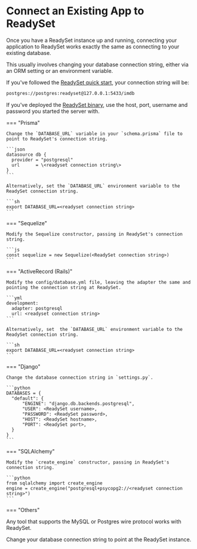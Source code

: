 # Connect an Existing App to ReadySet

Once you have a ReadySet instance up and running, connecting your application to ReadySet works exactly the same as connecting to your existing database.

This usually involves changing your database connection string, either via an ORM setting or an environment variable.

If you've followed the [ReadySet quick start]('/intro/quickstart.md'), your connection string will be:

```sh
postgres://postgres:readyset@127.0.0.1:5433/imdb
```

If you've deployed the [ReadySet binary]('/deploy/deploy-readyset-binary'), use the host, port, username and password you started the server with.

=== "Prisma"

    Change the `DATABASE_URL` variable in your `schema.prisma` file to point to ReadySet's connection string.

    ```json
    datasource db {
      provider = "postgresql"
      url      = \<readyset connection string\>
    }
    ```

    Alternatively, set the `DATABASE_URL` environment variable to the ReadySet connection string.

    ```sh
    export DATABASE_URL=<readyset connection string>
    ```

=== "Sequelize"

    Modify the Sequelize constructor, passing in ReadySet's connection string.

    ```js
    const sequelize = new Sequelize(<ReadySet connection string>)
    ```

=== "ActiveRecord (Rails)"

    Modify the config/database.yml file, leaving the adapter the same and pointing the connection string at ReadySet.

    ```yml
    development:
      adapter: postgresql
      url: <readyset connection string>
    ```

    Alternatively, set  the `DATABASE_URL` environment variable to the ReadySet connection string.

    ```sh
    export DATABASE_URL=<readyset connection string>
    ```

=== "Django"

    Change the database connection string in `settings.py`.

    ```python
    DATABASES = {
      "default": {
          "ENGINE": "django.db.backends.postgresql",
          "USER": <ReadySet username>,
          "PASSWORD": <ReadySet password>,
          "HOST": <ReadySet hostname>,
          "PORT": <ReadySet port>,
      }
    }
    ```

=== "SQLAlchemy"

    Modify the `create_engine` constructor, passing in ReadySet's connection string.

    ```python
    from sqlalchemy import create_engine
    engine = create_engine("postgresql+psycopg2://<readyset connection string>")
    ```

=== "Others"

Any tool that supports the MySQL or Postgres wire protocol works with ReadySet.

Change your database connection string to point at the ReadySet instance.
